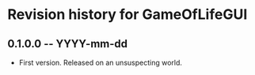 # Revision history for GameOfLifeGUI

## 0.1.0.0 -- YYYY-mm-dd

* First version. Released on an unsuspecting world.
